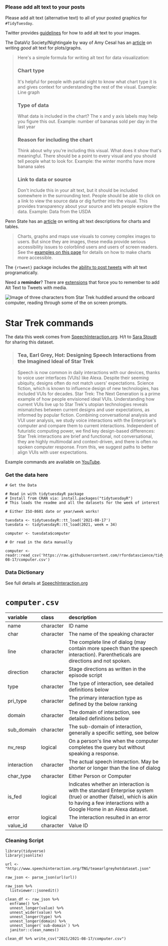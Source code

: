### Please add alt text to your posts

Please add alt text (alternative text) to all of your posted graphics for `#TidyTuesday`. 

Twitter provides [guidelines](https://help.twitter.com/en/using-twitter/picture-descriptions) for how to add alt text to your images.

The DataViz Society/Nightingale by way of Amy Cesal has an [article](https://medium.com/nightingale/writing-alt-text-for-data-visualization-2a218ef43f81) on writing _good_ alt text for plots/graphs.

> Here's a simple formula for writing alt text for data visualization:
> ### Chart type
> It's helpful for people with partial sight to know what chart type it is and gives context for understanding the rest of the visual.
> Example: Line graph
> ### Type of data
> What data is included in the chart? The x and y axis labels may help you figure this out.
> Example: number of bananas sold per day in the last year
> ### Reason for including the chart
> Think about why you're including this visual. What does it show that's meaningful. There should be a point to every visual and you should tell people what to look for.
> Example: the winter months have more banana sales
> ### Link to data or source
> Don't include this in your alt text, but it should be included somewhere in the surrounding text. People should be able to click on a link to view the source data or dig further into the visual. This provides transparency about your source and lets people explore the data.
> Example: Data from the USDA

Penn State has an [article](https://accessibility.psu.edu/images/charts/) on writing alt text descriptions for charts and tables.

> Charts, graphs and maps use visuals to convey complex images to users. But since they are images, these media provide serious accessibility issues to colorblind users and users of screen readers. See the [examples on this page](https://accessibility.psu.edu/images/charts/) for details on how to make charts more accessible.

The `{rtweet}` package includes the [ability to post tweets](https://docs.ropensci.org/rtweet/reference/post_tweet.html) with alt text programatically.

Need a **reminder**? There are [extensions](https://chrome.google.com/webstore/detail/twitter-required-alt-text/fpjlpckbikddocimpfcgaldjghimjiik/related) that force you to remember to add Alt Text to Tweets with media.

![Image of three characters from Star Trek huddled around the onboard computer, reading through some of the on screen prompts.](https://nerdist.com/wp-content/uploads/2020/06/data-computer.jpg)

# Star Trek commands

The data this week comes from [SpeechInteraction.org](http://www.speechinteraction.org/TNG/). H/t to [Sara Stoudt](https://github.com/rfordatascience/tidytuesday/issues/346) for sharing this dataset.

> ### Tea, Earl Grey, Hot: Designing Speech Interactions from the Imagined Ideal of Star Trek

> Speech is now common in daily interactions with our devices, thanks to voice user interfaces (VUIs) like Alexa. Despite their seeming ubiquity, designs often do not match users' expectations. Science fiction, which is known to influence design of new technologies, has included VUIs for decades. Star Trek: The Next Generation is a prime example of how people envisioned ideal VUIs. Understanding how current VUIs live up to Star Trek's utopian technologies reveals mismatches between current designs and user expectations, as informed by popular fiction. Combining conversational analysis and VUI user analysis, we study voice interactions with the Enterprise's computer and compare them to current interactions. Independent of futuristic computing power, we find key design-based differences: Star Trek interactions are brief and functional, not conversational, they are highly multimodal and context-driven, and there is often no spoken computer response. From this, we suggest paths to better align VUIs with user expectations.

Example commands are available on [YouTube](https://www.youtube.com/watch?v=qotCgA26Fp8).

### Get the data here

```{r}
# Get the Data

# Read in with tidytuesdayR package 
# Install from CRAN via: install.packages("tidytuesdayR")
# This loads the readme and all the datasets for the week of interest

# Either ISO-8601 date or year/week works!

tuesdata <- tidytuesdayR::tt_load('2021-08-17')
tuesdata <- tidytuesdayR::tt_load(2021, week = 34)

computer <- tuesdata$computer

# Or read in the data manually

computer <- readr::read_csv('https://raw.githubusercontent.com/rfordatascience/tidytuesday/main/data/2021/2021-08-17/computer.csv')

```
### Data Dictionary

See full details at [SpeechInteraction.org](http://www.speechinteraction.org/TNG/TeaEarlGreyHotDatasetCodeBook.pdf)

# `computer.csv`

|variable    |class     |description |
|:-----------|:---------|:-----------|
|name        |character | ID name |
|char        |character | The name of the speaking character |
|line        |character | The complete line of dialog (may contain more speech than the speech interaction). Parentheticals are directions and not spoken. |
|direction   |character | Stage directions as written in the episode script |
|type        |character | The type of interaction, see detailed definitions below |
|pri_type    |character | The primary interaction type as defined by the below ranking |
|domain      |character | The domain of interaction, see detailed definitions below |
|sub_domain  |character | The sub-domain of interaction, generally a specific setting, see below |
|nv_resp     |logical   | On a person's line when the computer completes the query but without speaking a response. |
|interaction |character | The actual speech interaction. May be shorter or longer than the line of dialog |
|char_type   |character | Either Person or Computer |
|is_fed      |logical   | Indicates whether an interaction is with the standard Enterprise system (true) or another (false), which is akin to having a few interactions with a Google Home in an Alexa dataset.|
|error       |logical   | The interaction resulted in an error |
|value_id    |character | Value ID |

### Cleaning Script

```
library(tidyverse)
library(jsonlite)

url <- "http://www.speechinteraction.org/TNG/teaearlgreyhotdataset.json"

raw_json <- parse_json(url(url))

raw_json %>% 
  listviewer::jsonedit()

clean_df <- raw_json %>% 
  enframe() %>% 
  unnest_longer(value) %>% 
  unnest_wider(value) %>% 
  unnest_longer(type) %>% 
  unnest_longer(domain) %>% 
  unnest_longer(`sub-domain`) %>% 
  janitor::clean_names()

clean_df %>% write_csv("2021/2021-08-17/computer.csv")
```
